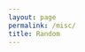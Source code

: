 ```yaml
---
layout: page
permalink: /misc/
title: Random
---
```

<html>
<head>
  <script> document.addEventListener('DOMContentLoaded',()=>{
	var c = document.getElementById("myCanvas");
	var n = 30,t = 10, flag;
	var myVar = setInterval(drawShape, 5); 
	function drawShape()
	{
	  var ctx = c.getContext("2d");
	  ctx.clearRect(0, 0, c.width, c.height);
	  ctx.beginPath();
	  for(var k =1; k<=n; k++)
	  {
	  	flag = 1;
	  	var i = Math.floor(t/10);
	  	if( i < 360)
	  	{
			ctx.moveTo(100+50*Math.cos(k*i*Math.PI/180),100+50*Math.sin(k*i*Math.PI/180));		
			ctx.arc(100+50*Math.cos(k*i*Math.PI/180),100+50*Math.sin(k*i*Math.PI/180),4,0,2*Math.PI);

			ctx.moveTo(200-50*Math.cos(k*i*Math.PI/180),100-50*Math.sin(k*i*Math.PI/180));
			ctx.arc(200-50*Math.cos(k*i*Math.PI/180),100-50*Math.sin(k*i*Math.PI/180),4,0,2*Math.PI);
	  		flag = 0;
	  	}
	  }
	  t+=1;
	  
	ctx.fillStyle = "#"+(t/4).toString(16)+(t/4).toString(16)+"ffff";
	ctx.fill();
	ctx.stroke();
	  if(t > 720)
	  {
	  	if(flag)
		  {
		  	t = 0;
		  }
	  	//clearTimeout(myVar);
	    //t=0;
	  }
	}
	
	});</script>
</head>
<body>
<div style="margin: auto;">
	<canvas id="myCanvas" height=200px style="padding-left: 0;
    padding-right: 0;
    margin-left: auto;
    margin-right: auto;
    display: block;"></canvas>
</div>

</body>
</html>

I converted RGB images into colored text [here](https://pixels-to-text.herokuapp.com/)  

Are you hungry? Order totally authentic food from [Cravings!](https://sudhansh.pythonanywhere.com/)  

# Useful Websites

I'm adding a list of useful websites that can be used for handy computations. Thanks to [Amit](https://amitrajaraman.github.io/) for many of these.

- [Differentiation of matrices](http://www.matrixcalculus.org/)
- [Merge PDFs](https://www.adobe.com/in/acrobat/online/merge-pdf.html#:~:text=Click%20the%20Select%20files%20button,Click%20Merge%20files.)
- [Remove Background from images](https://www.remove.bg/)
- [Image Color Picker](https://imagecolorpicker.com/)
- [Other png tool](https://onlinepngtools.com/)
- [LateX symbol decoder](https://detexify.kirelabs.org/classify.html)
- [Website word counter](https://wordcounter.net/website-word-count)
- [Numerical Analysis Simulators](https://atozmath.com/CONM/RungeKutta.aspx?q=meuler&m=1&q1=1%2b(x-y)%5e2%602%601%603%600.25%60meuler%600&dp=4&do=1#PrevPart)
- [Papers we love](https://github.com/papers-we-love/papers-we-love)

# Fun Websites
- [Oatmeal Comics](https://theoatmeal.com/comics/)

